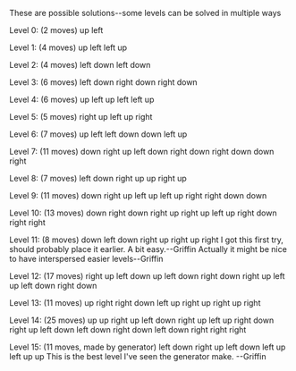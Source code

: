 These are possible solutions--some levels can be solved in multiple ways


Level 0: (2 moves)
up
left

Level 1: (4 moves)
up
left
left
up

Level 2: (4 moves)
left
down
left
down

Level 3: (6 moves)
left
down
right
down
right
down

Level 4: (6 moves)
up
left
up
left
left
up

Level 5: (5 moves)
right
up
left
up
right

Level 6: (7 moves)
up
left
left
down
down
left
up

Level 7: (11 moves)
down
right
up
left
down
right
down
right
down
down
right

Level 8: (7 moves)
left
down
right
up
up
right
up

Level 9: (11 moves)
down
right
up
left
up
left
up
right
right
down
down

Level 10: (13 moves)
down
right
down
right
up
right
up
left
up
right
down
right
right

Level 11: (8 moves)
down
left
down
right
up
right
up
right
I got this first try, should probably place it earlier. A bit easy.--Griffin
Actually it might be nice to have interspersed easier levels--Griffin

Level 12: (17 moves)
right 
up 
left 
down 
up 
left 
down 
right 
down 
right 
up 
left 
up 
left 
down 
right 
down 

Level 13: (11 moves)
up
right
right
down
left
up
right
up
right
up
right 

Level 14: (25 moves)
up 
up
right
up 
left 
down 
right 
up 
left 
up 
right 
down 
right 
up 
left 
down 
left 
down 
right 
down 
left 
down 
right
right
right



Level 15: (11 moves, made by generator)
left 
down 
right 
up 
left 
down 
left 
up 
left 
up
up 
This is the best level I've seen the generator make. --Griffin
